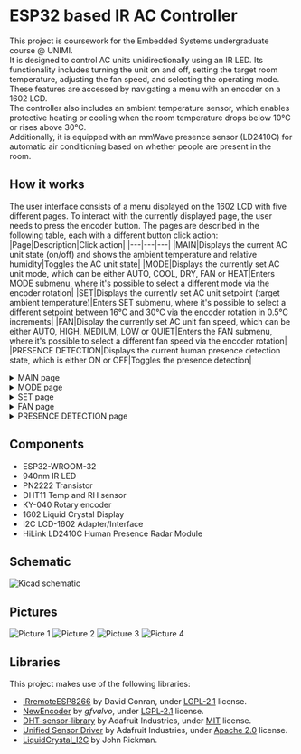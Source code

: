 # ESP32 based IR AC Controller 

This project is coursework for the Embedded Systems undergraduate course @ UNIMI.  
It is designed to control AC units unidirectionally using an IR LED. Its functionality includes turning the unit on and off, setting the target room temperature, adjusting the fan speed, and selecting the operating mode. These features are accessed by navigating a menu with an encoder on a 1602 LCD.  
The controller also includes an ambient temperature sensor, which enables protective heating or cooling when the room temperature drops below 10°C or rises above 30°C.  
Additionally, it is equipped with an mmWave presence sensor (LD2410C) for automatic air conditioning based on whether people are present in the room.

## How it works

The user interface consists of a menu displayed on the 1602 LCD with five different pages. To interact with the currently displayed page, the user needs to press the encoder button. The pages are described in the following table, each with a different button click action:  
|Page|Description|Click action|
|---|---|---|
|MAIN|Displays the current AC unit state (on/off) and shows the ambient temperature and relative humidity|Toggles the AC unit state|
|MODE|Displays the currently set AC unit mode, which can be either AUTO, COOL, DRY, FAN or HEAT|Enters MODE submenu, where it's possible to select a different mode via the encoder rotation|
|SET|Displays the currently set AC unit setpoint (target ambient temperature)|Enters SET submenu, where it's possible to select a different setpoint between 16°C and 30°C via the encoder rotation in 0.5°C increments|
|FAN|Display the currently set AC unit fan speed, which can be either AUTO, HIGH, MEDIUM, LOW or QUIET|Enters the FAN submenu, where it's possible to select a different fan speed via the encoder rotation|
|PRESENCE DETECTION|Displays the current human presence detection state, which is either ON or OFF|Toggles the presence detection|

<details>
    <summary>MAIN page</summary>
    <img src="img/main_off.jpg" alt="Main page OFF">
    <img src="img/main_on.jpg" alt="Main page ON">
</details>

<details>
    <summary>MODE page</summary>
    <img src="img/mode.jpg" alt="MODE page">
    <img src="img/mode_submenu.jpg" alt="MODE page submenu">
</details>

<details>
    <summary>SET page</summary>
    <img src="img/set.jpg" alt="">
    <img src="img/set_submenu.jpg" alt="">
</details>

<details>
    <summary>FAN page</summary>
    <img src="img/fan.jpg" alt="FAN page">
    <img src="img/fan_submenu.jpg" alt="FAN page submenu">
</details>

<details>
    <summary>PRESENCE DETECTION page</summary>
    <img src="img/presence_off.jpg" alt="PRESENCE DETECTION page OFF">
    <img src="img/presence_on.jpg" alt="PRESENCE DETECTION page ON">
</details>

## Components

- ESP32-WROOM-32
- 940nm IR LED
- PN2222 Transistor
- DHT11 Temp and RH sensor
- KY-040 Rotary encoder
- 1602 Liquid Crystal Display
- I2C LCD-1602 Adapter/Interface
- HiLink LD2410C Human Presence Radar Module

## Schematic

![Kicad schematic](img/schematic.png)

## Pictures
![Picture 1](img/pic1.jpg)
![Picture 2](img/pic2.jpg)
![Picture 3](img/pic3.jpg)
![Picture 4](img/pic4.jpg)

## Libraries

This project makes use of the following libraries:
- [IRremoteESP8266](https://github.com/crankyoldgit/IRremoteESP8266) by David Conran, under [LGPL-2.1](LGPL-2.1) license.
- [NewEncoder](https://github.com/gfvalvo/NewEncoder) by _gfvalvo_, under [LGPL-2.1](LGPL-2.1) license.
- [DHT-sensor-library](https://github.com/adafruit/DHT-sensor-library) by Adafruit Industries, under [MIT](MIT) license.
- [Unified Sensor Driver](https://github.com/adafruit/Adafruit_Sensor) by Adafruit Industries, under [Apache 2.0](APACHE-2.0) license.
- [LiquidCrystal_I2C](https://github.com/johnrickman/LiquidCrystal_I2C) by John Rickman.
